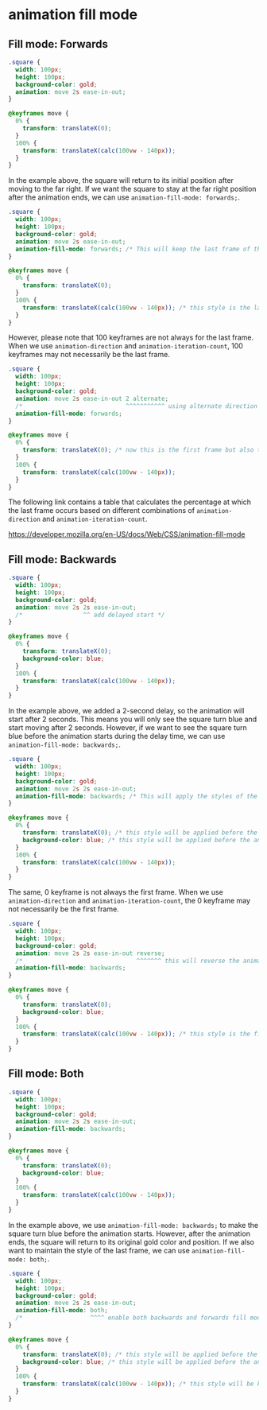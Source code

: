 # animation fill mode

## Fill mode: Forwards

```css
.square {
  width: 100px;
  height: 100px;
  background-color: gold;
  animation: move 2s ease-in-out;
}

@keyframes move {
  0% {
    transform: translateX(0);
  }
  100% {
    transform: translateX(calc(100vw - 140px));
  }
}
```

In the example above, the square will return to its initial position after moving to the far right. If we want the square to stay at the far right position after the animation ends, we can use `animation-fill-mode: forwards;`.

```css
.square {
  width: 100px;
  height: 100px;
  background-color: gold;
  animation: move 2s ease-in-out;
  animation-fill-mode: forwards; /* This will keep the last frame of the animation */
}

@keyframes move {
  0% {
    transform: translateX(0);
  }
  100% {
    transform: translateX(calc(100vw - 140px)); /* this style is the last frame, so it will be kept */
  }
}
```

However, please note that 100 keyframes are not always for the last frame. When we use `animation-direction` and `animation-iteration-count`, 100 keyframes may not necessarily be the last frame.

```css
.square {
  width: 100px;
  height: 100px;
  background-color: gold;
  animation: move 2s ease-in-out 2 alternate;
  /*                             ^^^^^^^^^^^ using alternate direction and set to 2 iterations */
  animation-fill-mode: forwards;
}

@keyframes move {
  0% {
    transform: translateX(0); /* now this is the first frame but also the last frame, so it will be kept */
  }
  100% {
    transform: translateX(calc(100vw - 140px));
  }
}
```

The following link contains a table that calculates the percentage at which the last frame occurs based on different combinations of `animation-direction` and `animation-iteration-count`.

https://developer.mozilla.org/en-US/docs/Web/CSS/animation-fill-mode

## Fill mode: Backwards

```css
.square {
  width: 100px;
  height: 100px;
  background-color: gold;
  animation: move 2s 2s ease-in-out;
  /*                 ^^ add delayed start */
}

@keyframes move {
  0% {
    transform: translateX(0);
    background-color: blue;
  }
  100% {
    transform: translateX(calc(100vw - 140px));
  }
}
```

In the example above, we added a 2-second delay, so the animation will start after 2 seconds. This means you will only see the square turn blue and start moving after 2 seconds. However, if we want to see the square turn blue before the animation starts during the delay time, we can use `animation-fill-mode: backwards;`.

```css
.square {
  width: 100px;
  height: 100px;
  background-color: gold;
  animation: move 2s 2s ease-in-out;
  animation-fill-mode: backwards; /* This will apply the styles of the first keyframe before the animation starts */
}

@keyframes move {
  0% {
    transform: translateX(0); /* this style will be applied before the animation starts */
    background-color: blue; /* this style will be applied before the animation starts */
  }
  100% {
    transform: translateX(calc(100vw - 140px));
  }
}
```

The same, 0 keyframe is not always the first frame. When we use `animation-direction` and `animation-iteration-count`, the 0 keyframe may not necessarily be the first frame.

```css
.square {
  width: 100px;
  height: 100px;
  background-color: gold;
  animation: move 2s 2s ease-in-out reverse;
  /*                                ^^^^^^^ this will reverse the animation, so the first frame will be the 100% keyframe */
  animation-fill-mode: backwards;
}

@keyframes move {
  0% {
    transform: translateX(0);
    background-color: blue;
  }
  100% {
    transform: translateX(calc(100vw - 140px)); /* this style is the first frame because of the reverse direction, so it will be applied before the animation starts */
  }
}
```

## Fill mode: Both

```css
.square {
  width: 100px;
  height: 100px;
  background-color: gold;
  animation: move 2s 2s ease-in-out;
  animation-fill-mode: backwards;
}

@keyframes move {
  0% {
    transform: translateX(0);
    background-color: blue;
  }
  100% {
    transform: translateX(calc(100vw - 140px));
  }
}
```

In the example above, we use `animation-fill-mode: backwards;` to make the square turn blue before the animation starts. However, after the animation ends, the square will return to its original gold color and position. If we also want to maintain the style of the last frame, we can use `animation-fill-mode: both;`.

```css
.square {
  width: 100px;
  height: 100px;
  background-color: gold;
  animation: move 2s 2s ease-in-out;
  animation-fill-mode: both;
  /*                   ^^^^ enable both backwards and forwards fill modes */
}

@keyframes move {
  0% {
    transform: translateX(0); /* this style will be applied before the animation starts */
    background-color: blue; /* this style will be applied before the animation starts */
  }
  100% {
    transform: translateX(calc(100vw - 140px)); /* this style will be kept after the animation ends */
  }
}
```
